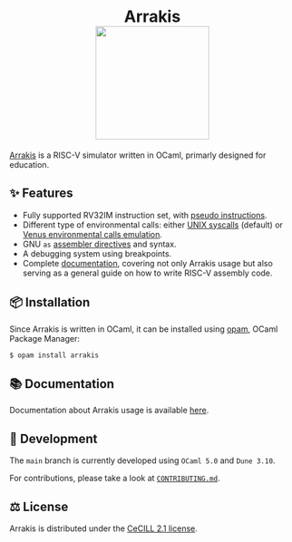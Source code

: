 <div align="center">
<h1>
    Arrakis
    <br>
    <img src="./imgs/logo.png" width="200" />
    </br>
</h1>
</div>

[Arrakis](https://en.wikipedia.org/wiki/Arrakis) is a RISC-V simulator written
in OCaml, primarly designed for education.

## ✨ Features

* Fully supported RV32IM instruction set, with [pseudo instructions](https://codeberg.org/Arrakis/arrakis/wiki/RV_Pseudo-Instructions).
* Different type of environmental calls: either [UNIX syscalls](https://codeberg.org/Arrakis/arrakis/wiki/RV_Environment-call)
  (default) or
  [Venus environmental calls emulation](https://codeberg.org/Arrakis/arrakis/wiki/RV_Environment-call).
* GNU `as` [assembler directives](https://codeberg.org/Arrakis/arrakis/wiki/RV_Assembler-Directives)
  and syntax.
* A debugging system using breakpoints.
* Complete [documentation](https://codeberg.org/Arrakis/arrakis/wiki),
  covering not only Arrakis usage but also serving as a general guide on how to
  write RISC-V assembly code.

## 📦 Installation

Since Arrakis is written in OCaml, it can be installed using
[opam](https://opam.ocaml.org/), OCaml Package Manager:

`$ opam install arrakis`

## 📚 Documentation

Documentation about Arrakis usage is available
[here](https://codeberg.org/Arrakis/arrakis/wiki).

## 🧪 Development

The `main` branch is currently developed using `OCaml 5.0` and `Dune 3.10`.

For contributions, please take a look at [`CONTRIBUTING.md`](./CONTRIBUTING.md).

## ⚖️  License

Arrakis is distributed under the [CeCILL 2.1 license](./LICENSE).
